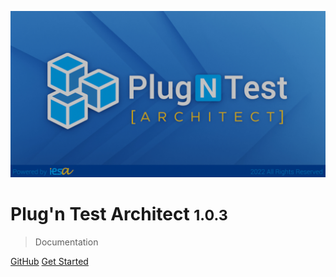 ![logo](images/PNT_splashScreen.jpg ':size=600')

# Plug'n Test Architect <small>1.0.3</small>

> Documentation

[GitHub](https://github.com/iesa/pnt-architect)
[Get Started](getting-started.md)

